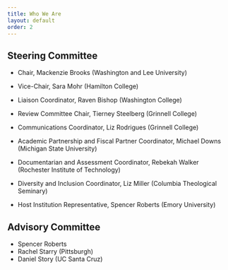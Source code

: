```yaml
---
title: Who We Are
layout: default
order: 2
---
```


## Steering Committee

* Chair, Mackenzie Brooks (Washington and Lee University)

* Vice-Chair, Sara Mohr (Hamilton College)

* Liaison Coordinator, Raven Bishop (Washington College)

* Review Committee Chair, Tierney Steelberg (Grinnell College)

* Communications Coordinator, Liz Rodrigues (Grinnell College)

* Academic Partnership and Fiscal Partner Coordinator, Michael Downs (Michigan State University)

* Documentarian and Assessment Coordinator, Rebekah Walker (Rochester Institute of Technology)

* Diversity and Inclusion Coordinator, Liz Miller (Columbia Theological Seminary)

* Host Institution Representative, Spencer Roberts (Emory University)

## Advisory Committee

* Spencer Roberts
* Rachel Starry (Pittsburgh)
* Daniel Story (UC Santa Cruz)

